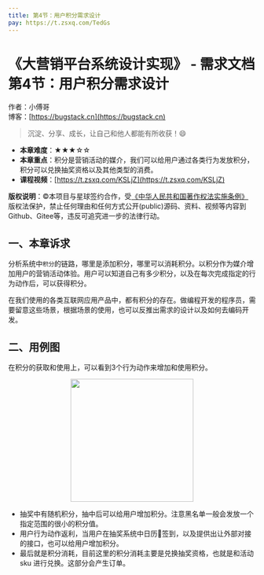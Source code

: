 ```yaml
---
title: 第4节：用户积分需求设计
pay: https://t.zsxq.com/TedGs
---
```


# 《大营销平台系统设计实现》 - 需求文档 第4节：用户积分需求设计

作者：小傅哥
<br/>博客：[https://bugstack.cn](https://bugstack.cn)

>沉淀、分享、成长，让自己和他人都能有所收获！😄

- **本章难度**：★★★☆☆
- **本章重点**：积分是营销活动的媒介，我们可以给用户通过各类行为发放积分，积分可以兑换抽奖资格以及其他类型的消费。
- **课程视频**：[https://t.zsxq.com/KSLjZ](https://t.zsxq.com/KSLjZ)

**版权说明**：©本项目与星球签约合作，受[《中华人民共和国著作权法实施条例》](http://www.gov.cn/zhengce/2020-12/26/content_5573623.htm) 版权法保护，禁止任何理由和任何方式公开(public)源码、资料、视频等内容到Github、Gitee等，违反可追究进一步的法律行动。

## 一、本章诉求

分析系统中`积分`的链路，哪里是添加积分，哪里可以消耗积分。以积分作为媒介增加用户的营销活动体验。用户可以知道自己有多少积分，以及在每次完成指定的行为动作后，可以获得积分。

在我们使用的各类互联网应用产品中，都有积分的存在。做编程开发的程序员，需要留意这些场景，根据场景的使用，也可以反推出需求的设计以及如何去编码开发。

## 二、用例图

在积分的获取和使用上，可以看到3个行为动作来增加和使用积分。

<div align="center">
    <img src="https://bugstack.cn/images/article/project/big-market/big-market-35-01.png" width="250px">
</div>

- 抽奖中有随机积分，抽中后可以给用户增加积分。注意黑名单一般会发放一个指定范围的很小的积分值。
- 用户行为动作返利，当用户在抽奖系统中日历📅签到，以及提供出让外部对接的接口，也可以给用户增加积分。
- 最后就是积分消耗，目前这里的积分消耗主要是兑换抽奖资格，也就是和活动 sku 进行兑换。这部分会产生订单。
